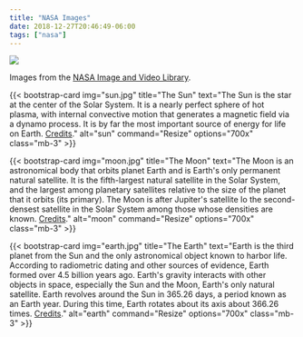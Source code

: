 ```yaml
---
title: "NASA Images"
date: 2018-12-27T20:46:49-06:00
tags: ["nasa"]
---
```


![](https://photos.smugmug.com/Profile-Pics/i-MH3JtS2/0/f980dd7e/X4/2019-10-14%20Noah%20Professional%20Karate%20Photos%2016-35-00_Original-X4.jpg)

Images from the [NASA Image and Video Library](https://images.nasa.gov/). 

{{< bootstrap-card 
img="sun.jpg" 
title="The Sun"
text="The Sun is the star at the center of the Solar System. It is a nearly perfect sphere of hot plasma, with internal convective motion that generates a magnetic field via a dynamo process. It is by far the most important source of energy for life on Earth. [Credits](https://images.nasa.gov/details-GSFC_20171208_Archive_e000393.html)." 
alt="sun" 
command="Resize" 
options="700x" 
class="mb-3" >}}

{{< bootstrap-card 
img="moon.jpg" 
title="The Moon"
text="The Moon is an astronomical body that orbits planet Earth and is Earth's only permanent natural satellite. It is the fifth-largest natural satellite in the Solar System, and the largest among planetary satellites relative to the size of the planet that it orbits (its primary). The Moon is after Jupiter's satellite Io the second-densest satellite in the Solar System among those whose densities are known. [Credits](https://images.nasa.gov/details-GSFC_20171208_Archive_e001861.html)." 
alt="moon" 
command="Resize" 
options="700x" 
class="mb-3" >}}

{{< bootstrap-card 
img="earth.jpg" 
title="The Earth"
text="Earth is the third planet from the Sun and the only astronomical object known to harbor life. According to radiometric dating and other sources of evidence, Earth formed over 4.5 billion years ago. Earth's gravity interacts with other objects in space, especially the Sun and the Moon, Earth's only natural satellite. Earth revolves around the Sun in 365.26 days, a period known as an Earth year. During this time, Earth rotates about its axis about 366.26 times. [Credits](https://images.nasa.gov/details-PIA18033.html)." 
alt="earth" 
command="Resize" 
options="700x" 
class="mb-3" >}}
